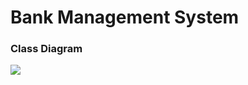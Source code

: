 
<h1>Bank Management System</h1>

<h3>Class Diagram</h3>

<img src="/screenshots/BankManagementDiag.jpg">
